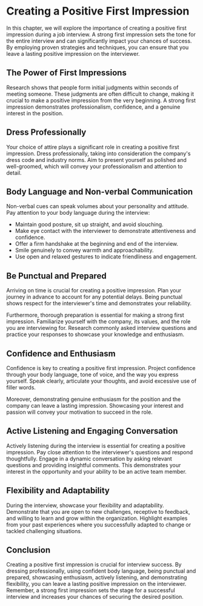 Creating a Positive First Impression
===============================================

In this chapter, we will explore the importance of creating a positive first impression during a job interview. A strong first impression sets the tone for the entire interview and can significantly impact your chances of success. By employing proven strategies and techniques, you can ensure that you leave a lasting positive impression on the interviewer.

**The Power of First Impressions**
----------------------------------

Research shows that people form initial judgments within seconds of meeting someone. These judgments are often difficult to change, making it crucial to make a positive impression from the very beginning. A strong first impression demonstrates professionalism, confidence, and a genuine interest in the position.

**Dress Professionally**
------------------------

Your choice of attire plays a significant role in creating a positive first impression. Dress professionally, taking into consideration the company's dress code and industry norms. Aim to present yourself as polished and well-groomed, which will convey your professionalism and attention to detail.

**Body Language and Non-verbal Communication**
----------------------------------------------

Non-verbal cues can speak volumes about your personality and attitude. Pay attention to your body language during the interview:

* Maintain good posture, sit up straight, and avoid slouching.
* Make eye contact with the interviewer to demonstrate attentiveness and confidence.
* Offer a firm handshake at the beginning and end of the interview.
* Smile genuinely to convey warmth and approachability.
* Use open and relaxed gestures to indicate friendliness and engagement.

**Be Punctual and Prepared**
----------------------------

Arriving on time is crucial for creating a positive impression. Plan your journey in advance to account for any potential delays. Being punctual shows respect for the interviewer's time and demonstrates your reliability.

Furthermore, thorough preparation is essential for making a strong first impression. Familiarize yourself with the company, its values, and the role you are interviewing for. Research commonly asked interview questions and practice your responses to showcase your knowledge and enthusiasm.

**Confidence and Enthusiasm**
-----------------------------

Confidence is key to creating a positive first impression. Project confidence through your body language, tone of voice, and the way you express yourself. Speak clearly, articulate your thoughts, and avoid excessive use of filler words.

Moreover, demonstrating genuine enthusiasm for the position and the company can leave a lasting impression. Showcasing your interest and passion will convey your motivation to succeed in the role.

**Active Listening and Engaging Conversation**
----------------------------------------------

Actively listening during the interview is essential for creating a positive impression. Pay close attention to the interviewer's questions and respond thoughtfully. Engage in a dynamic conversation by asking relevant questions and providing insightful comments. This demonstrates your interest in the opportunity and your ability to be an active team member.

**Flexibility and Adaptability**
--------------------------------

During the interview, showcase your flexibility and adaptability. Demonstrate that you are open to new challenges, receptive to feedback, and willing to learn and grow within the organization. Highlight examples from your past experiences where you successfully adapted to change or tackled challenging situations.

**Conclusion**
--------------

Creating a positive first impression is crucial for interview success. By dressing professionally, using confident body language, being punctual and prepared, showcasing enthusiasm, actively listening, and demonstrating flexibility, you can leave a lasting positive impression on the interviewer. Remember, a strong first impression sets the stage for a successful interview and increases your chances of securing the desired position.
